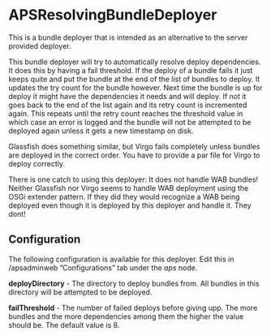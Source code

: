 # APSResolvingBundleDeployer

This is a bundle deployer that is intended as an alternative to the server provided deployer. 

This bundle deployer will try to automatically resolve deploy dependencies. It does this by having a fail threshold. If the deploy of a bundle fails it just keeps quite and put the bundle at the end of the list of bundles to deploy. It updates the try count for the bundle however. Next time the bundle is up for deploy it might have the dependencies it needs and will deploy. If not it goes back to the end of the list again and its retry count is incremented again. This repeats until the retry count reaches the threshold value in which case an error is logged and the bundle will not be attempted to be deployed again unless it gets a new timestamp on disk. 

Glassfish does something similar, but Virgo fails completely unless bundles are deployed in the correct order. You have to provide a par file for Virgo to deploy correctly. 

There is one catch to using this deployer: It does not handle WAB bundles! Neither Glassfish nor Virgo seems to handle WAB deployment using the OSGi extender pattern. If they did they would recognize a WAB being deployed even though it is deployed by this deployer and handle it. They dont! 

## Configuration

The following configuration is available for this deployer. Edit this in /apsadminweb ”Configurations” tab under the _aps_ node. 

__deployDirectory__ - The directory to deploy bundles from. All bundles in this directory will be attempted to be deployed.

__failThreshold__ - The number of failed deploys before giving upp. The more bundles and the more dependencies among them the higher the value should be. The default value is 8.
